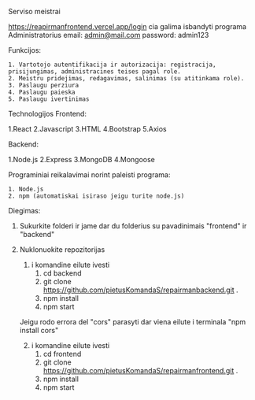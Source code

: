 Serviso meistrai

https://reapirmanfrontend.vercel.app/login cia galima isbandyti programa
Administratorius
email: admin@mail.com
password: admin123

Funkcijos:

    1. Vartotojo autentifikacija ir autorizacija: registracija, prisijungimas, administracines teises pagal role.
    2. Meistru pridejimas, redagavimas, salinimas (su atitinkama role).
    3. Paslaugu perziura
    4. Paslaugu paieska
    5. Paslaugu ivertinimas

Technologijos Frontend:

1.React 2.Javascript 3.HTML 4.Bootstrap 5.Axios

Backend:

1.Node.js 2.Express 3.MongoDB 4.Mongoose

Programiniai reikalavimai norint paleisti programa:

    1. Node.js
    2. npm (automatiskai isiraso jeigu turite node.js)

Diegimas:

1. Sukurkite folderi ir jame dar du folderius su pavadinimais "frontend" ir "backend"

2. Nuklonuokite repozitorijas

    1. i komandine eilute ivesti 
        1. cd backend 
        2. git clone https://github.com/pietusKomandaS/repairmanbackend.git .
        3. npm install
        4. npm start

    Jeigu rodo errora del "cors" parasyti dar viena eilute i terminala "npm install cors"

    2. i komandine eilute ivesti
        1. cd frontend
        2. git clone https://github.com/pietusKomandaS/repairmanfrontend.git .
        3. npm install
        4. npm start

